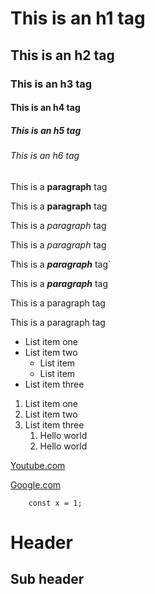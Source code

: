 # This is an h1 tag
## This is an h2 tag
### This is an h3 tag
#### This is an h4 tag
##### This is an h5 tag
###### This is an h6 tag


This is a **paragraph** tag

This is a __paragraph__ tag

This is a *paragraph* tag

This is a _paragraph_ tag

This is a ***paragraph*** tag`

This is a ___paragraph___ tag

This is a paragraph tag

This is a paragraph tag


- List item one
- List item two
    - List item
    - List item
- List item three

1. List item one
2. List item two
3. List item three
    1. Hello world
    2. Hello world

[Youtube.com](https://youtube.com)

[Google.com](https://google.com)

```JS
    const x = 1;
```


Header
=======


Sub header
----